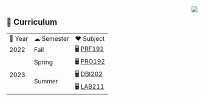 <img align="right" src="https://komarev.com/ghpvc/?username=fptqnk17&style=flat&label=visitors">

## 📖 Curriculum

<table>
    <tr>
        <td>📅 Year</td>
        <td>☁ Semester</td>
        <td>❤️ Subject</td>
    </tr>
    <tr>
        <td>2022</td>
        <td>Fall</td>
        <td>
            🖥 <a href="https://github.com/fptqnk17/PRF192">PRF192</a>
        </td>
    </tr>
    <tr>
        <td rowspan="3">2023</td>
        <td>Spring</td>
        <td>
            🖥 <a href="https://github.com/fptqnk17/PRO192">PRO192</a>
        </td>
    </tr>
    <tr>
        <td rowspan="2">Summer</td>
        <td>
            🖥 <a href="https://github.com/fptqnk17/DBI202">DBI202</a>
        </td>
    </tr>
    <tr>
        <td>
            🖥 <a href="https://github.com/fptqnk17/LAB211">LAB211</a>
        </td>
    </tr>
</table>